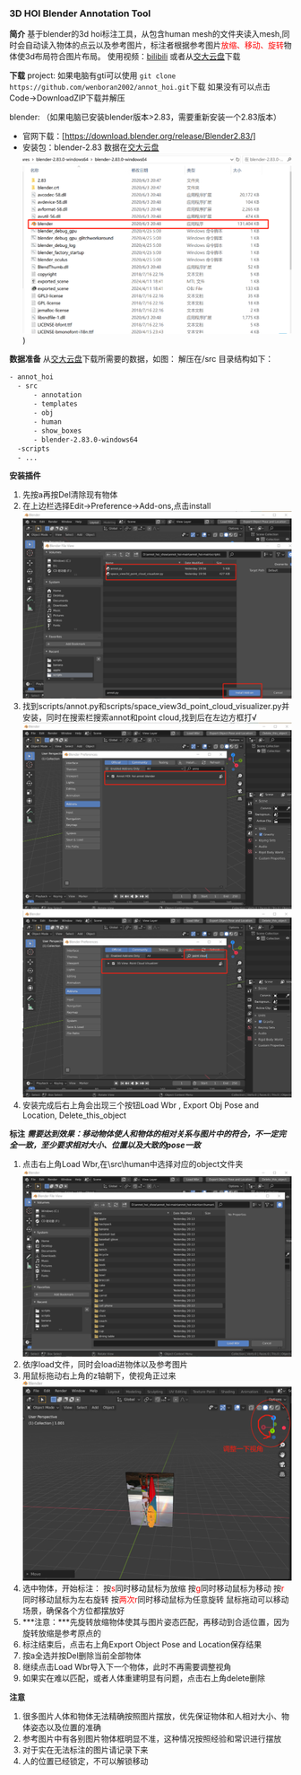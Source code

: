 ### 3D HOI Blender Annotation Tool
**简介**
基于blender的3d hoi标注工具，从包含human mesh的文件夹读入mesh,同时会自动读入物体的点云以及参考图片，标注者根据参考图片<font color=red>放缩、移动、旋转</font>物体使3d布局符合图片布局。
使用视频：[bilibili](https://www.bilibili.com/video/BV1SE421T7cb/)
或者从[交大云盘](https://jbox.sjtu.edu.cn/l/61ZUCj)下载



**下载** 
project:
如果电脑有gti可以使用
`git clone https://github.com/wenboran2002/annot_hoi.git`下载
如果没有可以点击Code->DownloadZIP下载并解压

blender:
（如果电脑已安装blender版本>2.83，需要重新安装一个2.83版本）
* 官网下载：[https://download.blender.org/release/Blender2.83/]
* 安装包：blender-2.83 数据在[交大云盘](https://jbox.sjtu.edu.cn/l/61ZUCj)
  ![install](https://github.com/wenboran2002/annot_hoi/blob/main/imgs/install.png))
  
**数据准备**
从[交大云盘](https://jbox.sjtu.edu.cn/l/61ZUCj)下载所需要的数据，如图：
解压在/src
目录结构如下：
```
- annot_hoi
  - src
      - annotation
      - templates
      - obj
      - human
      - show_boxes
      - blender-2.83.0-windows64
  -scripts
  - ...
```

**安装插件**
1. 先按a再按Del清除现有物体
2. 在上边栏选择Edit->Preference->Add-ons,点击install ![step1](https://github.com/wenboran2002/annot_hoi/blob/main/imgs/1.png)
3. 找到scripts/annot.py和scripts/space_view3d_point_cloud_visualizer.py并安装，同时在搜索栏搜索annot和point cloud,找到后在左边方框打√  ![step1](https://github.com/wenboran2002/annot_hoi/blob/main/imgs/2.png)
![step1](https://github.com/wenboran2002/annot_hoi/blob/main/imgs/3.png)
4. 安装完成后右上角会出现三个按钮Load Wbr , Export Obj Pose and Location, Delete_this_object
   
**标注**
***需要达到效果：移动物体使人和物体的相对关系与图片中的符合，不一定完全一致，至少要求相对大小、位置以及大致的pose一致***
1. 点击右上角Load Wbr,在\src\human中选择对应的object文件夹![step1](https://github.com/wenboran2002/annot_hoi/blob/main/imgs/4.png)
2. 依序load文件，同时会load进物体以及参考图片
3. 用鼠标拖动右上角的z轴朝下，使视角正过来![step1](https://github.com/wenboran2002/annot_hoi/blob/main/imgs/step7.png)
4. 选中物体，开始标注：
   按<font color=red>s</font>同时移动鼠标为放缩
   按<font color=red>g</font>同时移动鼠标为移动
   按<font color=red>r</font>同时移动鼠标为左右旋转
   按<font color=red>两次r</font>同时移动鼠标为任意旋转
   鼠标拖动可以移动场景，确保各个方位都摆放好
5. ***注意：***先旋转放缩物体使其与图片姿态匹配，再移动到合适位置，因为旋转放缩是参考原点的
6. 标注结束后，点击右上角Export Object Pose and Location保存结果
7. 按a全选并按Del删除当前全部物体
8. 继续点击Load Wbr导入下一个物体，此时不再需要调整视角
9. 如果实在难以匹配，或者人体重建明显有问题，点击右上角delete删除

**注意**
1. 很多图片人体和物体无法精确按照图片摆放，优先保证物体和人相对大小、物体姿态以及位置的准确
2. 参考图片中有各别图片物体框明显不准，这种情况按照经验和常识进行摆放
3. 对于实在无法标注的图片请记录下来
4. 人的位置已经锁定，不可以解锁移动
